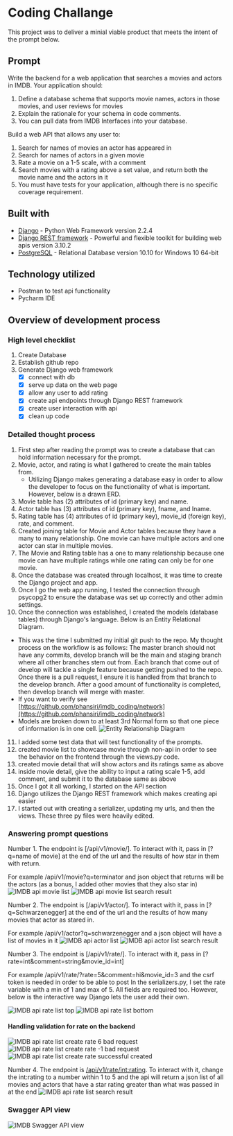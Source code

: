 # Coding Challange
This project was to deliver a minial viable product that meets the intent of the prompt below.

## Prompt
Write the backend for a web application that searches a movies and actors in IMDB. Your application should:
1. Define a database schema that supports movie names, actors in those movies, and user reviews for movies
2. Explain the rationale for your schema in code comments.
3. You can pull data from IMDB Interfaces into your database.

Build a web API that allows any user to:
1. Search for names of movies an actor has appeared in
2. Search for names of actors in a given movie
3. Rate a movie on a 1-5 scale, with a comment
4. Search movies with a rating above a set value, and return both the movie name and the actors in it
5. You must have tests for your application, although there is no specific coverage requirement.

## Built with
* [Django](https://www.djangoproject.com) - Python Web Framework version 2.2.4
* [Django REST framework](https://www.django-rest-framework.org/) - Powerful and flexible toolkit for building web apis version 3.10.2
* [PostgreSQL](https://www.postgresql.org) - Relational Database version 10.10 for Windows 10 64-bit

## Technology utilized
* Postman to test api functionality
* Pycharm IDE

## Overview of development process
### High level checklist
1. Create Database
2. Establish github repo
3. Generate Django web framework
    - [x] connect with db
    - [x] serve up data on the web page
    - [x] allow any user to add rating
    - [x] create api endpoints through Django REST framework
    - [x] create user interaction with api
    - [x] clean up code
    
### Detailed thought process
1. First step after reading the prompt was to create a database that can hold information necessary for the prompt.
2. Movie, actor, and rating is what I gathered to create the main tables from.
    * Utilizing Django makes generating a database easy in order to allow the developer to focus on the functionality of what is important. However, below is a drawn ERD.
3. Movie table has (2) attributes of id (primary key) and name.
4. Actor table has (3) attributes of id (primary key), fname, and lname.
5. Rating table has (4) attributes of id (primary key), movie_id (foreign key), rate, and comment.
6. Created joining table for Movie and Actor tables because they have a many to many relationship. One movie can have multiple actors and one actor can star in multiple movies.
7. The Movie and Rating table has a one to many relationship because one movie can have multiple ratings while one rating can only be for one movie.
8. Once the database was created through localhost, it was time to create the Django project and app.
9. Once I go the web app running, I tested the connection through psycopg2 to ensure the database was set up correctly and other admin settings.
10. Once the connection was established, I created the models (database tables) through Django's language. Below is an Entity Relational Diagram.
* This was the time I submitted my initial git push to the repo. My thought process on the workflow is as follows: The master branch should not have any commits, develop branch will be the main and staging branch where all other branches stem out from. Each branch that come out of develop will tackle a single feature because getting pushed to the repo. Once there is a pull request, I ensure it is handled from that branch to the develop branch. After a good amount of functionality is completed, then develop branch will merge with master.
* If you want to verify see [https://github.com/phansiri/imdb_coding/network](https://github.com/phansiri/imdb_coding/network)
* Models are broken down to at least 3rd Normal form so that one piece of information is in one cell.
![Entity Relationship Diagram](/screenshots/imdb_db_erd.PNG)
11. I added some test data that will test functionality of the prompts.
12. created movie list to showcase movie through non-api in order to see the behavior on the frontend through the views.py code.
13. created movie detail that will show actors and its ratings same as above
14. inside movie detail, give the ability to input a rating scale 1-5, add comment, and submit it to the database same as above
15. Once I got it all working, I started on the API section
16. Django utilizes the Django REST framework which makes creating api easier
17. I started out with creating a serializer, updating my urls, and then the views. These three py files were heavily edited.
 
 
### Answering prompt questions
Number 1. The endpoint is [/api/v1/movie/]. To interact with it, pass in [?q=name of movie] at the end of the url and the results of how star in them with return.

For example /api/v1/movie?q=terminator and json object that returns will be the actors (as a bonus, I added other movies that they also star in)
![IMDB api movie list](/screenshots/imdb_api_movie_list.PNG)
![IMDB api movie list search result](/screenshots/imdb_api_movie_list-search-result.PNG)

Number 2. The endpoint is [/api/v1/actor/]. To interact with it, pass in [?q=Schwarzenegger] at the end of the url and the results of how many movies that actor as stared in.

For example /api/v1/actor?q=schwarzenegger and a json object will have a list of movies in it
![IMDB api actor list](/screenshots/imdb_api_actor_list.PNG)
![IMDB api actor list search result](/screenshots/imdb_api_actor_list-search-result.PNG)

Number 3. The endpoint is [/api/v1/rate/]. To interact with it, pass in [?rate=int&comment=string&movie_id=int]

For example /api/v1/rate/?rate=5&comment=hi&movie_id=3 and the csrf token is needed in order to be able to post
In the serializers.py, I set the rate variable with a min of 1 and max of 5. All fields are required too.
However, below is the interactive way Django lets the user add their own. 

![IMDB api rate list top](/screenshots/imdb_api_rate_list_top.PNG)
![IMDB api rate list bottom](/screenshots/imdb_api_rate_list_bottom.PNG)

#### Handling validation for rate on the backend
![IMDB api rate list create rate 6 bad request](/screenshots/imdb_rate_list_create_rate_6_bad_request.PNG)
![IMDB api rate list create rate -1 bad request](/screenshots/imdb_rate_list_create_rate_-1_bad_request.PNG)
![IMDB api rate list create rate successful created](/screenshots/imdb_rate_list_create_rate_created.PNG)

Number 4. The endpoint is [/api/v1/rate/int:rating](). To interact with it, change the int:rating to a number within 1 to 5 and the api will return a json list of all movies and actors that have a star rating greater than what was passed in at the end
![IMDB api rate list search result](/screenshots/imdb_api_rate_list_search_result.PNG)

### Swagger API view
![IMDB Swagger API view](/screenshots/imdb-swagger-api-view.PNG)